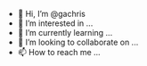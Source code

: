 - 👋 Hi, I’m @gachris
- 👀 I’m interested in ...
- 🌱 I’m currently learning ...
- 💞️ I’m looking to collaborate on ...
- 📫 How to reach me ...

<!---
gachris/gachris is a ✨ special ✨ repository because its `README.md` (this file) appears on your GitHub profile.
You can click the Preview link to take a look at your changes.
--->
